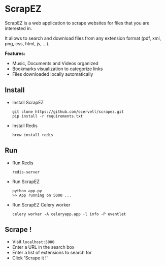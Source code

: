 # ScrapEZ

ScrapEZ is a web application to scrape websites for files that you are interested in.

It allows to search and download files from any extension format (pdf, xml, png, css, html, js, ...).

**Features:**
* Music, Documents and Videos organized
* Bookmarks visualization to categorize links
* Files downloaded locally automatically

## Install

* Install ScrapEZ
  ```
  git clone https://github.com/ocervell/scrapez.git
  pip install -r requirements.txt
  ```
  
* Install Redis
  ```
  brew install redis
  ```

## Run

* Run Redis
  ```
  redis-server
  ```
  
* Run ScrapEZ
  ```
  python app.py
  >> App running on 5000 ...
  ```
* Run ScrapEZ Celery worker
  ```
  celery worker -A celeryapp.app -l info -P eventlet
  ```

## Scrape !
* Visit `localhost:5000`
* Enter a URL in the search box
* Enter a list of extensions to search for
* Click 'Scrape it !'
